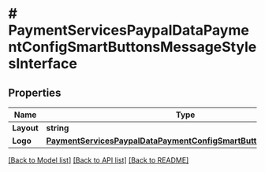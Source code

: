 # # PaymentServicesPaypalDataPaymentConfigSmartButtonsMessageStylesInterface


## Properties 


Name | Type | Description | Notes
------------ | ------------- | ------------- | -------------
**Layout**| **string** | CanDisplayMessage  |
**Logo**| [**PaymentServicesPaypalDataPaymentConfigSmartButtonsLogoInterface**](PaymentServicesPaypalDataPaymentConfigSmartButtonsLogoInterface.md) |   |


[[Back to Model list]](../../README.md#models) [[Back to API list]](../../README.md#endpoints) [[Back to README]](../../README.md)

